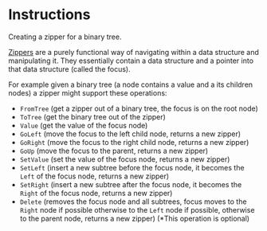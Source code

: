 # Instructions

Creating a zipper for a binary tree.

[Zippers][zipper] are a purely functional way of navigating within a data structure and manipulating it.
They essentially contain a data structure and a pointer into that data structure (called the focus).

For example given a binary tree (a node contains a value and a its children nodes) a zipper might support these operations:

- `FromTree` (get a zipper out of a binary tree, the focus is on the root node)
- `ToTree` (get the binary tree out of the zipper)
- `Value` (get the value of the focus node)
- `GoLeft` (move the focus to the left child node, returns a new zipper)
- `GoRight` (move the focus to the right child node, returns a new zipper)
- `GoUp` (move the focus to the parent, returns a new zipper)
- `SetValue` (set the value of the focus node, returns a new zipper)
- `SetLeft` (insert a new subtree before the focus node, it
  becomes the `Left` of the focus node, returns a new zipper)
- `SetRight` (insert a new subtree after the focus node, it becomes
  the `Right` of the focus node, returns a new zipper)
- `Delete` (removes the focus node and all subtrees, focus moves to the
  `Right` node if possible otherwise to the `Left` node if possible,
  otherwise to the parent node, returns a new zipper) (*This operation is optional)

[zipper]: https://en.wikipedia.org/wiki/Zipper_%28data_structure%29

